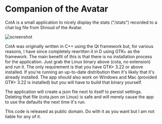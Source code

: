 # Companion of the Avatar
CotA is a small application to nicely display the stats ("/stats") recorded to a chat log file from Shroud of the Avatar. 

![screenshot](http://a4.pbase.com/o10/09/605909/1/164136608.cRdMb6Nk.Screenshotfrom20171119192449.png)

CotA was originally written in C++ using the Qt framework but, for various reasons, I have since completely rewritten it in D using GTK+ as the framework. The main benefit of this is that there is no installation process for the application. Just grab the Linux binary above (cota, no extension) and run it. The only requirement is that you have GTK+ 3.22 or above installed. If you're running an up-to-date distribution then it's likely that it's already installed. The app should also work on Windows and Mac (provided GTK+ 3.22 is installed) but you will have to build that binary yourself.

The application will create a json file next to itself to persist settings. Deleting that file (cota.json on Linux) is safe and will merely cause the app to use the defaults the next time it's run.

This code is released as public domain. Do with it as you want but I am not liable for any of it.
